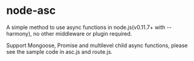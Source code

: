 # node-asc

A simple method to use async functions in node.js(v0.11.7+ with --harmony), no other middleware or plugin required.

Support Mongoose, Promise and multilevel child async functions, please see the sample code in asc.js and route.js.

